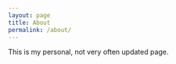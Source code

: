 ```yaml
---
layout: page
title: About
permalink: /about/
---
```


This is my personal, not very often updated page.